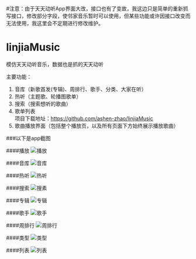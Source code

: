 
#注意：由于天天动听App界面大改，接口也有了变故，我这边只是简单的重新抓写接口，修改部分字段，使邻家音乐暂时可以使用，但某些功能或许因接口改变而无法使用，我这里会不定期进行修改维护。
# linjiaMusic
模仿天天动听音乐，数据也是抓的天天动听

主要功能：</br>
1. 音库（新歌首发(专辑)、周排行、歌手、分类、大家在听）</br>
2. 热听（主题歌、轮播图歌单）</br>
3. 搜索（搜索想听的歌曲）</br>
4. 歌单列表</br>
   项目下载地址：https://github.com/ashen-zhao/linjiaMusic
5. 歌曲播放界面（包括整个播放页，以及所有页面下方始终展示播放歌曲）</br>

###以下是app截图

####播放
![播放](https://github.com/Ashen-Zhao/linjiaMusic/blob/master/WeiYueMusic/Resources/screenshots/playing.png)

####音库
![音库](https://github.com/Ashen-Zhao/linjiaMusic/blob/master/WeiYueMusic/Resources/screenshots/first.png)

####热听
![热听](https://github.com/Ashen-Zhao/linjiaMusic/blob/master/WeiYueMusic/Resources/screenshots/hot.png)

####搜索
![搜素](https://github.com/Ashen-Zhao/linjiaMusic/blob/master/WeiYueMusic/Resources/screenshots/search.png)

####专辑
![专辑](https://github.com/Ashen-Zhao/linjiaMusic/blob/master/WeiYueMusic/Resources/screenshots/poster.png)

####歌手
![歌手](https://github.com/Ashen-Zhao/linjiaMusic/blob/master/WeiYueMusic/Resources/screenshots/singer.png)


####周排行
![周排行](https://github.com/Ashen-Zhao/linjiaMusic/blob/master/WeiYueMusic/Resources/screenshots/week.png)

####类型
![类型](https://github.com/Ashen-Zhao/linjiaMusic/blob/master/WeiYueMusic/Resources/screenshots/type.png)

####列表
![列表](https://github.com/Ashen-Zhao/linjiaMusic/blob/master/WeiYueMusic/Resources/screenshots/lists.png)




